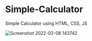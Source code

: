 # Simple-Calculator
Simple Calculator using HTML, CSS, JS

![Screenshot 2022-02-08 143742](https://user-images.githubusercontent.com/86223874/152954290-790602aa-5e56-477b-8a86-4db420a4a04d.png)
